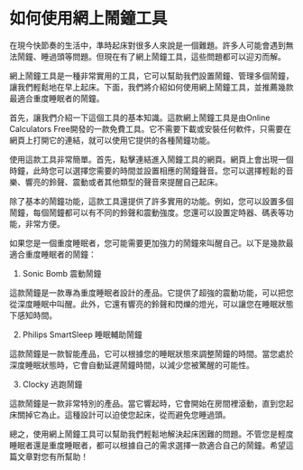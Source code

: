 如何使用網上鬧鐘工具
==========

在現今快節奏的生活中，準時起床對很多人來說是一個難題。許多人可能會遇到無法鬧鐘、睡過頭等問題。但現在有了網上鬧鐘工具，這些問題都可以迎刃而解。

網上鬧鐘工具是一種非常實用的工具，它可以幫助我們設置鬧鐘、管理多個鬧鐘，讓我們輕鬆地在早上起床。下面，我們將介紹如何使用網上鬧鐘工具，並推薦幾款最適合重度睡眠者的鬧鐘。

首先，讓我們介紹一下這個工具的基本知識。這款網上鬧鐘工具是由Online Calculators Free開發的一款免費工具。它不需要下載或安裝任何軟件，只需要在網頁上打開它的連結，就可以使用它提供的各種鬧鐘功能。

使用這款工具非常簡單。首先，點擊連結進入鬧鐘工具的網頁。網頁上會出現一個時鐘，此時您可以選擇您需要的時間並設置相應的鬧鐘聲音。您可以選擇輕鬆的音樂、響亮的鈴聲、震動或者其他類型的聲音來提醒自己起床。

除了基本的鬧鐘功能，這款工具還提供了許多實用的功能。例如，您可以設置多個鬧鐘，每個鬧鐘都可以有不同的鈴聲和震動強度。您還可以設置定時器、碼表等功能，非常方便。

如果您是一個重度睡眠者，您可能需要更加強力的鬧鐘來叫醒自己。以下是幾款最適合重度睡眠者的鬧鐘：

1. Sonic Bomb 震動鬧鐘

這款鬧鐘是一款專為重度睡眠者設計的產品。它提供了超強的震動功能，可以把您從深度睡眠中叫醒。此外，它還有響亮的鈴聲和閃爍的燈光，可以讓您在睡眠狀態下感知時間。

2. Philips SmartSleep 睡眠輔助鬧鐘

這款鬧鐘是一款智能產品，它可以根據您的睡眠狀態來調整鬧鐘的時間。當您處於深度睡眠狀態時，它會自動延遲鬧鐘時間，以減少您被驚醒的可能性。

3. Clocky 逃跑鬧鐘

這款鬧鐘是一款非常特別的產品。當它響起時，它會開始在房間裡滾動，直到您起床關掉它為止。這種設計可以迫使您起床，從而避免您睡過頭。

總之，使用網上鬧鐘工具可以幫助我們輕鬆地解決起床困難的問題。不管您是輕度睡眠者還是重度睡眠者，都可以根據自己的需求選擇一款適合自己的鬧鐘。希望這篇文章對您有所幫助！
